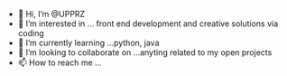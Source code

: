 - 👋 Hi, I’m @UPPRZ
- 👀 I’m interested in ... front end development and creative solutions via coding
- 🌱 I’m currently learning ...python, java 
- 💞️ I’m looking to collaborate on ...anyting related to my open projects 
- 📫 How to reach me ...

<!---
UPPRZ/UPPRZ is a ✨ special ✨ repository because its `README.md` (this file) appears on your GitHub profile.
You can click the Preview link to take a look at your changes.
--->
